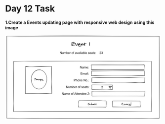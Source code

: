 # Day 12 Task

**1.Create a Events updating page with responsive web design using this image**

![img!](././event-update-page%20(1).jpg)